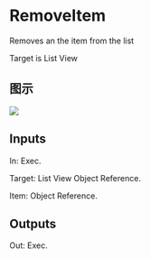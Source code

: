 # RemoveItem

Removes an the item from the list

Target is List View

## 图示

![]($-20221218-19442643.png)

## Inputs

In: Exec.

Target: List View Object Reference.

Item: Object Reference.  

## Outputs

Out: Exec.

